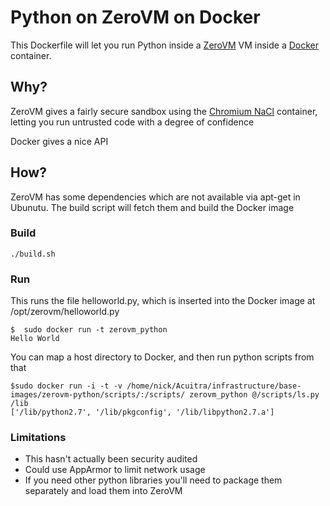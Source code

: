 # Python on ZeroVM on Docker

This Dockerfile will let you run Python inside a [ZeroVM](http://zerovm.org/) VM inside a [Docker](http://docker.io) container.

## Why?

ZeroVM gives a fairly secure sandbox using the [Chromium NaCl](http://www.chromium.org/nativeclient) container, letting you run untrusted code with a degree of confidence

Docker gives a nice API 

## How?

ZeroVM has some dependencies which are not available via apt-get in Ubunutu. The build script will fetch them and build the Docker image

### Build

```
./build.sh
````

### Run

This runs the file helloworld.py, which is inserted into the Docker image at /opt/zerovm/helloworld.py

```
$  sudo docker run -t zerovm_python
Hello World
```

You can map a host directory to Docker, and then run python scripts from that

```
$sudo docker run -i -t -v /home/nick/Acuitra/infrastructure/base-images/zerovm-python/scripts/:/scripts/ zerovm_python @/scripts/ls.py /lib
['/lib/python2.7', '/lib/pkgconfig', '/lib/libpython2.7.a']
````

### Limitations

* This hasn't actually been security audited
* Could use AppArmor to limit network usage
* If you need other python libraries you'll need to package them separately and load them into ZeroVM
